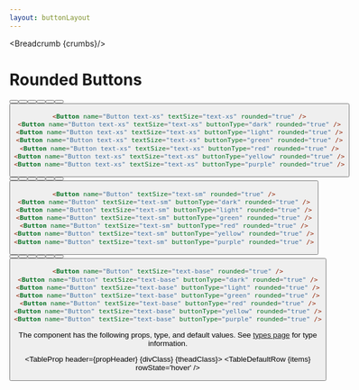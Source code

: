 ```yaml
---
layout: buttonLayout
---
```


<script>
  import Htwo from '../utils/Htwo.svelte'
  import ExampleDiv from '../utils/ExampleDiv.svelte'
  import TableProp from '../utils/TableProp.svelte'
  import TableDefaultRow from '../utils/TableDefaultRow.svelte'
  import { Button, Breadcrumb } from '$lib/index';
  import componentProps from '../props/Button.json'
  // Props table
  let items = componentProps.props
	let propHeader = ['Name', 'Type', 'Default']
	
	let divClass='w-full relative overflow-x-auto shadow-md sm:rounded-lg py-4'
let theadClass ='text-xs text-gray-700 uppercase bg-gray-50 dark:bg-gray-700 dark:text-white'

  let crumbs = [
    {
      label:'Home',
      href:'/'
    },
    {
      label:'Buttons',
      href:'/buttons/'
    },
    {
      label:'Round button',
      href:'/buttons/rounded'
    },
  ]
</script>

<Breadcrumb {crumbs}/>

<h1 class="text-3xl w-full dark:text-white py-8">Rounded Buttons</h1>

<Htwo label="Size xs" />

<ExampleDiv>
  <Button name="Button text-xs" textSize="text-xs" rounded="true" />
  <Button name="Button text-xs" textSize="text-xs" buttonType="dark" rounded="true" />
  <Button name="Button text-xs" textSize="text-xs" buttonType="light" rounded="true" />
  <Button name="Button text-xs" textSize="text-xs" buttonType="green" rounded="true" />
  <Button name="Button text-xs" textSize="text-xs" buttonType="red" rounded="true" />
  <Button name="Button text-xs" textSize="text-xs" buttonType="yellow" rounded="true" />
  <Button name="Button text-xs" textSize="text-xs" buttonType="purple" rounded="true" />
</ExampleDiv>

```html
<Button name="Button text-xs" textSize="text-xs" rounded="true" />
<Button name="Button text-xs" textSize="text-xs" buttonType="dark" rounded="true" />
<Button name="Button text-xs" textSize="text-xs" buttonType="light" rounded="true" />
<Button name="Button text-xs" textSize="text-xs" buttonType="green" rounded="true" />
<Button name="Button text-xs" textSize="text-xs" buttonType="red" rounded="true" />
<Button name="Button text-xs" textSize="text-xs" buttonType="yellow" rounded="true" />
<Button name="Button text-xs" textSize="text-xs" buttonType="purple" rounded="true" />
```

<Htwo label="Size sm" />

<ExampleDiv>
  <Button name="Button" textSize="text-sm" rounded="true" />
  <Button name="Button" textSize="text-sm" buttonType="dark" rounded="true" />
  <Button name="Button" textSize="text-sm" buttonType="light" rounded="true" />
  <Button name="Button" textSize="text-sm" buttonType="green" rounded="true" />
  <Button name="Button" textSize="text-sm" buttonType="red" rounded="true" />
  <Button name="Button" textSize="text-sm" buttonType="yellow" rounded="true" />
  <Button name="Button" textSize="text-sm" buttonType="purple" rounded="true" />
</ExampleDiv>

```html
<Button name="Button" textSize="text-sm" rounded="true" />
<Button name="Button" textSize="text-sm" buttonType="dark" rounded="true" />
<Button name="Button" textSize="text-sm" buttonType="light" rounded="true" />
<Button name="Button" textSize="text-sm" buttonType="green" rounded="true" />
<Button name="Button" textSize="text-sm" buttonType="red" rounded="true" />
<Button name="Button" textSize="text-sm" buttonType="yellow" rounded="true" />
<Button name="Button" textSize="text-sm" buttonType="purple" rounded="true" />
```

<Htwo label="Size base" />

<ExampleDiv>
  <Button name="Button" textSize="text-base" rounded="true" />
  <Button name="Button" textSize="text-base" buttonType="dark" rounded="true" />
  <Button name="Button" textSize="text-base" buttonType="light" rounded="true" />
  <Button name="Button" textSize="text-base" buttonType="green" rounded="true" />
  <Button name="Button" textSize="text-base" buttonType="red" rounded="true" />
  <Button name="Button" textSize="text-base" buttonType="yellow" rounded="true" />
  <Button name="Button" textSize="text-base" buttonType="purple" rounded="true" />
</ExampleDiv>

```html
<Button name="Button" textSize="text-base" rounded="true" />
<Button name="Button" textSize="text-base" buttonType="dark" rounded="true" />
<Button name="Button" textSize="text-base" buttonType="light" rounded="true" />
<Button name="Button" textSize="text-base" buttonType="green" rounded="true" />
<Button name="Button" textSize="text-base" buttonType="red" rounded="true" />
<Button name="Button" textSize="text-base" buttonType="yellow" rounded="true" />
<Button name="Button" textSize="text-base" buttonType="purple" rounded="true" />
```

<Htwo label="Props" />

<p>The component has the following props, type, and default values. See <a href="/pages/types">types 
 page</a> for type information.</p>


<TableProp header={propHeader} {divClass} {theadClass}>
  <TableDefaultRow {items} rowState='hover' />
</TableProp>